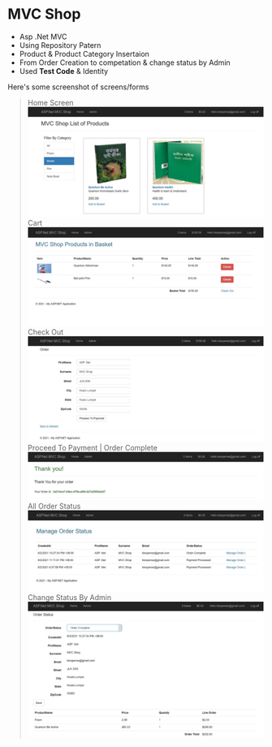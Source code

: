 # MVC Shop

* Asp .Net MVC
* Using Repository Patern
* Product & Product Category Insertaion
* From  Order Creation  to competation & change status by Admin
* Used **Test Code** & Identity

Here's some screenshot of screens/forms

> Home Screen
![Home](/MVC-SHOP/Content/ProductImages/1.JPG)
> Cart
![Basket](/MVC-SHOP/Content/ProductImages/2.JPG)
> Check Out
![Home](/MVC-SHOP/Content/ProductImages/3.JPG)
> Proceed To Payment | Order Complete
![Home](/MVC-SHOP/Content/ProductImages/4.JPG)
> All Order Status
![List Of All Status](/MVC-SHOP/Content/ProductImages/5.JPG)
 > Change Status By Admin
![Order Status](/MVC-SHOP/Content/ProductImages/6.JPG)

